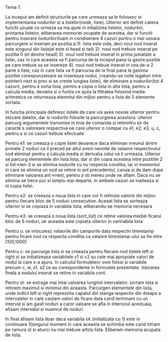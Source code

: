 Tema 1:

La inceput am definit structurile pe care urmeaza sa le folosesc in implementarea nodurilor si a listelor(node, liste). Ulterior am definit cateva functii uzuale ce urmeza sa ma ajute in intializrea listelor, nodurilor, printarea listelor, eliberarea memoriei ocupate de acestea, dar si functii pentru inserare nodurilor(luam in condiserare 4 cazuri puntru o mai usoara parcurgere si inseram pe pozitia p:1). lista este vida, deci noul nod inserat este singurul din lista(el este si head si tail)
  2). noul nod trebuie inserat pe pozitia 0 (el devine head)
  3). noul nod trebuie inserat in prima jumatate a listei, caz in care aceasta va fi parcursa de la inceput pana la gasire pozitie pe care trebuie sa se insereze
  4). noul nod trebuie inserat in cea de-a 2 parte a liste, caz in care lista va fi parcursa de la final pana la gasirea pozitiei corespunzatoare
se insereaza nodul, creandu-se noile legaturi intre pointerii next si prev si se creste lungiea listei), de eliminare a nodurilor(tot 4 cazuri), pentru a sorta lista, pentru a copia o lista in alta lista, pentru a calcula media, deviatia si o funtia ce ajuta la filtratea folosind media aritmetica ce returneaza elemntul din mijloc pentru o lista de 5 elemente sortata.

In functia principala definesc listele de care voi avea nevoie ulterior pentru stocare datelor, dar si nodurilo folosite la parcurgerea acestora. ulterior parcurg argumentele transmise in linia de comanda si retinintru sir de caracte s valoreare respectiva oe care ulterior o compar cu e1, e2, e3, u, c, pentru a si ce cazuri trebuie efectuate.

Pentru e1: se creeaza o copie listei deoarece daca eliminan vreunul dintre primele 2 noduri ce il preced pe altul avem nevoite de valaore respectivului nod eliminat pentru a calcula media si derivatia celui ce il urmeaza. Ulterior se parcurg elementele din lista lista, dar si din copia acesteia intre pozitiile 2 si list->len-3 si se elimina nodurile cu nu respecta conditia, iar in momentul in care se elimina un nod se retine in ant precedentul, caruia si de dam dupa eliminare valoarea ant->next, pentru a sti mereu unde ne aflam. Daca nu se elimina se trece pur si simplu mai departe. In ambele cazuri se inaiteaza si in copia listei.

Pentru e2: se creeaza o noua lista in care vor fi retinute valorie din mijloc pentru fiecare bloc de 5 noduri consecutive. Aceast lista se sorteaza ulterior si se copiaza in variabila lista, eliberandu-se memoria necesara

Pentru e3: se creeaza o noua lista (sort_list) ce retine valorea mediei ficarui bloc de 5 noduri, iar aceasta este copiata ulterior in variriabila lista

Pentru u: se inlocuiesc valaorile  din campurile data respectiv timestamp pentru ficare nod ce respecta conditia ca valaore timestamp-ului sa fie intre [100,1000]

Pentru c: se parcurge lista si se creeaza pentru fiecare nod listele left si right si se initializeaza variabilele v1 si v2 su cele mai apropiate valori de nodul la care s-a ajuns. In calculul formuleleor vom folosi si variabile precum c, w, s1, s2 ce au corespondente in formulele prezentate. Valoarea finala a nodului inserat se retine in variabila cont.

Pentru st: se extrage mai intai valoarea lungimii intervalelor. sortam lista si retinem maximul si minimul din aceasta. Parcurgen elementele din lista, unde indicii left si right reprezinta capatul din stanga respectiv din dreapa a intervalelor in care cautam valori de ficare data cand terminam cu un interval si am gasit noduri a caror valoare se afla in interiorul acestuaia, afisam intervalul si nuamrul de noduri.

In final afisam lista doar daca variabila ok (initializata cu 1) este in continuare 1(singurul moment in care aceasta se schimba este cand intram pe ramura st si atunci nu mai trebuie aifsta lista. 
Eliberam memoria acupata de lista. 
